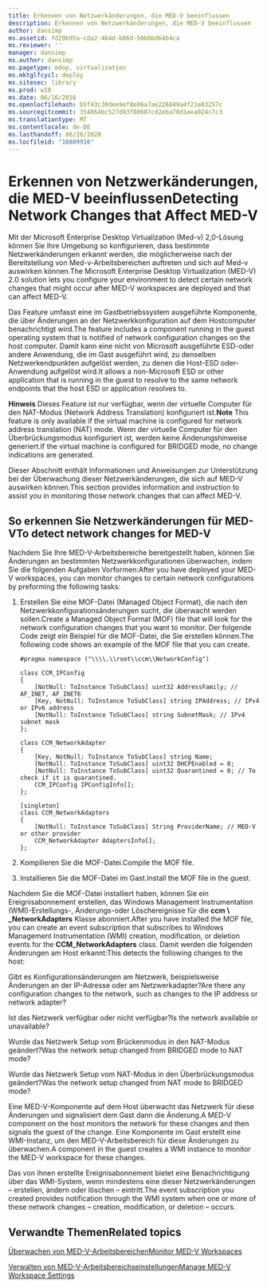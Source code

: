 ```yaml
---
title: Erkennen von Netzwerkänderungen, die MED-V beeinflussen
description: Erkennen von Netzwerkänderungen, die MED-V beeinflussen
author: dansimp
ms.assetid: fd29b95a-cda2-464d-b86d-50b6bd64b4ca
ms.reviewer: ''
manager: dansimp
ms.author: dansimp
ms.pagetype: mdop, virtualization
ms.mktglfcycl: deploy
ms.sitesec: library
ms.prod: w10
ms.date: 06/16/2016
ms.openlocfilehash: b5f43c30dee9ef8e06a7ae226849a4f21e83257c
ms.sourcegitcommit: 354664bc527d93f80687cd2eba70d1eea024c7c3
ms.translationtype: MT
ms.contentlocale: de-DE
ms.lasthandoff: 06/26/2020
ms.locfileid: "10809916"
---
```

# <span data-ttu-id="0171b-103">Erkennen von Netzwerkänderungen, die MED-V beeinflussen</span><span class="sxs-lookup"><span data-stu-id="0171b-103">Detecting Network Changes that Affect MED-V</span></span>


<span data-ttu-id="0171b-104">Mit der Microsoft Enterprise Desktop Virtualization (Med-v) 2,0-Lösung können Sie Ihre Umgebung so konfigurieren, dass bestimmte Netzwerkänderungen erkannt werden, die möglicherweise nach der Bereitstellung von Med-v-Arbeitsbereichen auftreten und sich auf Med-v auswirken können.</span><span class="sxs-lookup"><span data-stu-id="0171b-104">The Microsoft Enterprise Desktop Virtualization (MED-V) 2.0 solution lets you configure your environment to detect certain network changes that might occur after MED-V workspaces are deployed and that can affect MED-V.</span></span>

<span data-ttu-id="0171b-105">Das Feature umfasst eine im Gastbetriebssystem ausgeführte Komponente, die über Änderungen an der Netzwerkkonfiguration auf dem Hostcomputer benachrichtigt wird.</span><span class="sxs-lookup"><span data-stu-id="0171b-105">The feature includes a component running in the guest operating system that is notified of network configuration changes on the host computer.</span></span> <span data-ttu-id="0171b-106">Damit kann eine nicht von Microsoft ausgeführte ESD-oder andere Anwendung, die im Gast ausgeführt wird, zu denselben Netzwerkendpunkten aufgelöst werden, zu denen die Host-ESD oder-Anwendung aufgelöst wird.</span><span class="sxs-lookup"><span data-stu-id="0171b-106">It allows a non-Microsoft ESD or other application that is running in the guest to resolve to the same network endpoints that the host ESD or application resolves to.</span></span>

<span data-ttu-id="0171b-107">**Hinweis**  Dieses Feature ist nur verfügbar, wenn der virtuelle Computer für den NAT-Modus (Network Address Translation) konfiguriert ist.</span><span class="sxs-lookup"><span data-stu-id="0171b-107">**Note** This feature is only available if the virtual machine is configured for network address translation (NAT) mode.</span></span> <span data-ttu-id="0171b-108">Wenn der virtuelle Computer für den Überbrückungsmodus konfiguriert ist, werden keine Änderungshinweise generiert.</span><span class="sxs-lookup"><span data-stu-id="0171b-108">If the virtual machine is configured for BRIDGED mode, no change indications are generated.</span></span>

 

<span data-ttu-id="0171b-109">Dieser Abschnitt enthält Informationen und Anweisungen zur Unterstützung bei der Überwachung dieser Netzwerkänderungen, die sich auf MED-V auswirken können.</span><span class="sxs-lookup"><span data-stu-id="0171b-109">This section provides information and instruction to assist you in monitoring those network changes that can affect MED-V.</span></span>

## <span data-ttu-id="0171b-110">So erkennen Sie Netzwerkänderungen für MED-V</span><span class="sxs-lookup"><span data-stu-id="0171b-110">To detect network changes for MED-V</span></span>


<span data-ttu-id="0171b-111">Nachdem Sie Ihre MED-V-Arbeitsbereiche bereitgestellt haben, können Sie Änderungen an bestimmten Netzwerkkonfigurationen überwachen, indem Sie die folgenden Aufgaben Vorformen:</span><span class="sxs-lookup"><span data-stu-id="0171b-111">After you have deployed your MED-V workspaces, you can monitor changes to certain network configurations by preforming the following tasks:</span></span>

1. <span data-ttu-id="0171b-112">Erstellen Sie eine MOF-Datei (Managed Object Format), die nach den Netzwerkkonfigurationsänderungen sucht, die überwacht werden sollen.</span><span class="sxs-lookup"><span data-stu-id="0171b-112">Create a Managed Object Format (MOF) file that will look for the network configuration changes that you want to monitor.</span></span> <span data-ttu-id="0171b-113">Der folgende Code zeigt ein Beispiel für die MOF-Datei, die Sie erstellen können.</span><span class="sxs-lookup"><span data-stu-id="0171b-113">The following code shows an example of the MOF file that you can create.</span></span>

   ``` syntax
   #pragma namespace ("\\\\.\\root\\ccm\\NetworkConfig")

   class CCM_IPConfig
   {
       [NotNull: ToInstance ToSubClass] uint32 AddressFamily; // AF_INET, AF_INET6
       [Key, NotNull: ToInstance ToSubClass] string IPAddress; // IPv4 or IPv6 address
       [NotNull: ToInstance ToSubClass] string SubnetMask; // IPv4 subnet mask
   };

   class CCM_NetworkAdapter
   {
       [Key, NotNull: ToInstance ToSubClass] string Name;
       [NotNull: ToInstance ToSubClass] uint32 DHCPEnabled = 0; 
       [NotNull: ToInstance ToSubClass] uint32 Quarantined = 0; // To check if it is quarantined.
       CCM_IPConfig IPConfigInfo[];
   };

   [singleton]
   class CCM_NetworkAdapters
   {
       [NotNull: ToInstance ToSubClass] String ProviderName; // MED-V or other provider
       CCM_NetworkAdapter AdaptersInfo[];
   };
   ```

2. <span data-ttu-id="0171b-114">Kompilieren Sie die MOF-Datei.</span><span class="sxs-lookup"><span data-stu-id="0171b-114">Compile the MOF file.</span></span>

3. <span data-ttu-id="0171b-115">Installieren Sie die MOF-Datei im Gast.</span><span class="sxs-lookup"><span data-stu-id="0171b-115">Install the MOF file in the guest.</span></span>

<span data-ttu-id="0171b-116">Nachdem Sie die MOF-Datei installiert haben, können Sie ein Ereignisabonnement erstellen, das Windows Management Instrumentation (WMI)-Erstellungs-, Änderungs-oder Löschereignisse für die **ccm \ _NetworkAdapters** Klasse abonniert.</span><span class="sxs-lookup"><span data-stu-id="0171b-116">After you have installed the MOF file, you can create an event subscription that subscribes to Windows Management Instrumentation (WMI) creation, modification, or deletion events for the **CCM\_NetworkAdapters** class.</span></span> <span data-ttu-id="0171b-117">Damit werden die folgenden Änderungen am Host erkannt:</span><span class="sxs-lookup"><span data-stu-id="0171b-117">This detects the following changes to the host:</span></span>

<span data-ttu-id="0171b-118">Gibt es Konfigurationsänderungen am Netzwerk, beispielsweise Änderungen an der IP-Adresse oder am Netzwerkadapter?</span><span class="sxs-lookup"><span data-stu-id="0171b-118">Are there any configuration changes to the network, such as changes to the IP address or network adapter?</span></span>

<span data-ttu-id="0171b-119">Ist das Netzwerk verfügbar oder nicht verfügbar?</span><span class="sxs-lookup"><span data-stu-id="0171b-119">Is the network available or unavailable?</span></span>

<span data-ttu-id="0171b-120">Wurde das Netzwerk Setup vom Brückenmodus in den NAT-Modus geändert?</span><span class="sxs-lookup"><span data-stu-id="0171b-120">Was the network setup changed from BRIDGED mode to NAT mode?</span></span>

<span data-ttu-id="0171b-121">Wurde das Netzwerk Setup vom NAT-Modus in den Überbrückungsmodus geändert?</span><span class="sxs-lookup"><span data-stu-id="0171b-121">Was the network setup changed from NAT mode to BRIDGED mode?</span></span>

<span data-ttu-id="0171b-122">Eine MED-V-Komponente auf dem Host überwacht das Netzwerk für diese Änderungen und signalisiert dem Gast dann die Änderung.</span><span class="sxs-lookup"><span data-stu-id="0171b-122">A MED-V component on the host monitors the network for these changes and then signals the guest of the change.</span></span> <span data-ttu-id="0171b-123">Eine Komponente im Gast erstellt eine WMI-Instanz, um den MED-V-Arbeitsbereich für diese Änderungen zu überwachen.</span><span class="sxs-lookup"><span data-stu-id="0171b-123">A component in the guest creates a WMI instance to monitor the MED-V workspace for these changes.</span></span>

<span data-ttu-id="0171b-124">Das von Ihnen erstellte Ereignisabonnement bietet eine Benachrichtigung über das WMI-System, wenn mindestens eine dieser Netzwerkänderungen – erstellen, ändern oder löschen – eintritt.</span><span class="sxs-lookup"><span data-stu-id="0171b-124">The event subscription you created provides notification through the WMI system when one or more of these network changes – creation, modification, or deletion – occurs.</span></span>

## <span data-ttu-id="0171b-125">Verwandte Themen</span><span class="sxs-lookup"><span data-stu-id="0171b-125">Related topics</span></span>


[<span data-ttu-id="0171b-126">Überwachen von MED-V-Arbeitsbereichen</span><span class="sxs-lookup"><span data-stu-id="0171b-126">Monitor MED-V Workspaces</span></span>](monitor-med-v-workspaces.md)

[<span data-ttu-id="0171b-127">Verwalten von MED-V-Arbeitsbereichseinstellungen</span><span class="sxs-lookup"><span data-stu-id="0171b-127">Manage MED-V Workspace Settings</span></span>](manage-med-v-workspace-settings.md)

 

 





